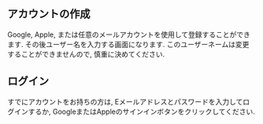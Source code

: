 ## アカウントの作成

Google, Apple, または任意のメールアカウントを使用して登録することができます.
その後ユーザー名を入力する画面になります. このユーザーネームは変更することができませんので, 慎重に決めてください.

## ログイン

すでにアカウントをお持ちの方は, Eメールアドレスとパスワードを入力してログインするか, GoogleまたはAppleのサインインボタンをクリックしてください.
